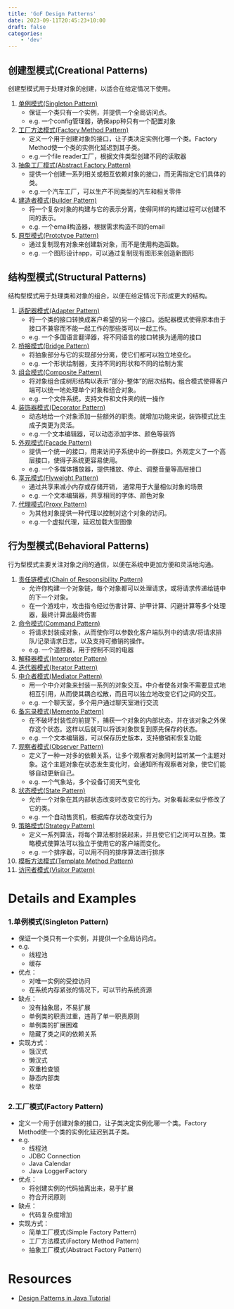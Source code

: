 ```yaml
---
title: 'GoF Design Patterns'
date: 2023-09-11T20:45:23+10:00
draft: false
categories:
    - 'dev'
---
```


## 创建型模式(Creational Patterns)
创建型模式用于处理对象的创建，以适合在给定情况下使用。
1. [单例模式(Singleton Pattern)](singleton-pattern)
    * 保证一个类只有一个实例，并提供一个全局访问点。
    * e.g. 一个config管理器，确保app种只有一个配置对象 
2. [工厂方法模式(Factory Method Pattern)](factory-method-pattern)
    * 定义一个用于创建对象的接口，让子类决定实例化哪一个类。Factory Method使一个类的实例化延迟到其子类。
    * e.g.一个file reader工厂，根据文件类型创建不同的读取器
3. [抽象工厂模式(Abstract Factory Pattern)](abstract-factory-pattern)
    * 提供一个创建一系列相关或相互依赖对象的接口，而无需指定它们具体的类。
    * e.g.一个汽车工厂，可以生产不同类型的汽车和相关零件
4. [建造者模式(Builder Pattern)](builder-pattern)
    * 将一个复杂对象的构建与它的表示分离，使得同样的构建过程可以创建不同的表示。
    * e.g. 一个email构造器，根据需求构造不同的email
5. [原型模式(Prototype Pattern)](prototype-pattern)
    * 通过复制现有对象来创建新对象，而不是使用构造函数。
    * e.g. 一个图形设计app，可以通过复制现有图形来创造新图形

## 结构型模式(Structural Patterns)
结构型模式用于处理类和对象的组合，以便在给定情况下形成更大的结构。
1. [适配器模式(Adapter Pattern)](adapter-pattern)
    * 将一个类的接口转换成客户希望的另一个接口。适配器模式使得原本由于接口不兼容而不能一起工作的那些类可以一起工作。
    * e.g. 一个多国语言翻译器，将不同语言的接口转换为通用的接口
2. [桥接模式(Bridge Pattern)](bridge-pattern)
    * 将抽象部分与它的实现部分分离，使它们都可以独立地变化。
    * e.g. 一个形状绘制器，支持不同的形状和不同的绘制方案
3. [组合模式(Composite Pattern)](composite-pattern)
    * 将对象组合成树形结构以表示“部分-整体”的层次结构。组合模式使得客户端可以统一地处理单个对象和组合对象。
    * e.g. 一个文件系统，支持文件和文件夹的统一操作
4. [装饰器模式(Decorator Pattern)](decorator-pattern)
    * 动态地给一个对象添加一些额外的职责。就增加功能来说，装饰模式比生成子类更为灵活。
    * e.g.一个文本编辑器，可以动态添加字体、颜色等装饰
5. [外观模式(Facade Pattern)](facade-pattern)
    * 提供一个统一的接口，用来访问子系统中的一群接口。外观定义了一个高层接口，使得子系统更容易使用。
    * e.g. 一个多媒体播放器，提供播放、停止、调整音量等高层接口
6. [享元模式(Flyweight Pattern)](flyweight-pattern)
    * 通过共享来减小内存或存储开销， 通常用于大量相似对象的场景
    * e.g. 一个文本编辑器，共享相同的字体、颜色对象
7. [代理模式(Proxy Pattern)](proxy-pattern)
    * 为其他对象提供一种代理以控制对这个对象的访问。
    * e.g.一个虚拟代理，延迟加载大型图像

## 行为型模式(Behavioral Patterns)
行为型模式主要关注对象之间的通信，以便在系统中更加方便和灵活地沟通。
1. [责任链模式(Chain of Responsibility Pattern)](chain-of-responsibility-pattern)
    * 允许你构建一个对象链，每个对象都可以处理请求，或将请求传递给链中的下一个对象。
    * 在一个游戏中，攻击指令经过伤害计算、护甲计算、闪避计算等多个处理器，最终计算出最终伤害
2. [命令模式(Command Pattern)](command-pattern)
    * 将请求封装成对象，从而使你可以参数化客户端队列中的请求/将请求排队/记录请求日志，以及支持可撤销的操作。
    * e.g. 一个遥控器，用于控制不同的电器
3. [解释器模式(Interpreter Pattern)](interpreter-pattern)
4. [迭代器模式(Iterator Pattern)](iterator-pattern)
5. [中介者模式(Mediator Pattern)](mediator-pattern)
    * 用一个中介对象来封装一系列的对象交互。中介者使各对象不需要显式地相互引用，从而使其耦合松散，而且可以独立地改变它们之间的交互。
    * e.g. 一个聊天室，多个用户通过聊天室进行交流
6. [备忘录模式(Memento Pattern)](memento-pattern)
    * 在不破坏封装性的前提下，捕获一个对象的内部状态，并在该对象之外保存这个状态。这样以后就可以将该对象恢复到原先保存的状态。
    * e.g. 一个文本编辑器，可以保存历史版本，支持撤销和恢复功能
7. [观察者模式(Observer Pattern)](observer-pattern)
    * 定义了一种一对多的依赖关系，让多个观察者对象同时监听某一个主题对象。这个主题对象在状态发生变化时，会通知所有观察者对象，使它们能够自动更新自己。
    * e.g. 一个气象站，多个设备订阅天气变化
8. [状态模式(State Pattern)](state-pattern)
    * 允许一个对象在其内部状态改变时改变它的行为。对象看起来似乎修改了它的类。
    * e.g. 一个自动售货机，根据库存状态改变行为
9. [策略模式(Strategy Pattern)](strategy-pattern)
    * 定义一系列算法，将每个算法都封装起来，并且使它们之间可以互换。策略模式使算法可以独立于使用它的客户端而变化。
    * e.g. 一个排序器，可以用不同的排序算法进行排序
10. [模板方法模式(Template Method Pattern)](template-method-pattern.md)
11. [访问者模式(Visitor Pattern)](visitor-pattern.md)

# Details and Examples
### 1.单例模式(Singleton Pattern)
* 保证一个类只有一个实例，并提供一个全局访问点。
* e.g. 
    * 线程池
    * 缓存
* 优点：
    * 对唯一实例的受控访问
    * 在系统内存紧张的情况下，可以节约系统资源
* 缺点：
    * 没有抽象层，不易扩展
    * 单例类的职责过重，违背了单一职责原则
    * 单例类的扩展困难
    * 隐藏了类之间的依赖关系
* 实现方式：
    * 饿汉式
    * 懒汉式
    * 双重检查锁
    * 静态内部类
    * 枚举

### 2.工厂模式(Factory Pattern)
* 定义一个用于创建对象的接口，让子类决定实例化哪一个类。Factory Method使一个类的实例化延迟到其子类。
* e.g.
    * 线程池
    * JDBC Connection
    * Java Calendar
    * Java LoggerFactory
* 优点：
    * 将创建实例的代码抽离出来，易于扩展
    * 符合开闭原则
* 缺点：
    * 代码复杂度增加
* 实现方式：
    * 简单工厂模式(Simple Factory Pattern)
    * 工厂方法模式(Factory Method Pattern)
    * 抽象工厂模式(Abstract Factory Pattern)


# Resources
* [Design Patterns in Java Tutorial](https://www.journaldev.com/1827/java-design-patterns-example-tutorial)